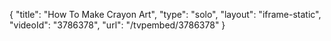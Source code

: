 {
    "title": "How To Make Crayon Art",
    "type": "solo",
    "layout": "iframe-static",
    "videoId": "3786378",
    "url": "\/tvpembed\/3786378"
}